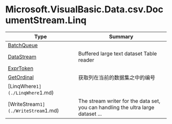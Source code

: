 ﻿
# Microsoft.VisualBasic.Data.csv.DocumentStream.Linq

|Type|Summary|
|----|-------|
|[BatchQueue](./BatchQueue.md)||
|[DataStream](./DataStream.md)|Buffered large text dataset Table reader|
|[ExprToken](./ExprToken.md)||
|[GetOrdinal](./GetOrdinal.md)|获取列在当前的数据集之中的编号|
|[LinqWhere`1](./LinqWhere`1.md)||
|[WriteStream`1](./WriteStream`1.md)|The stream writer for the data set, you can handling the ultra large dataset  ...|

